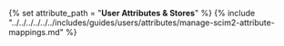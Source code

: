 {% set attribute_path = "**User Attributes & Stores**" %}
{% include "../../../../../../includes/guides/users/attributes/manage-scim2-attribute-mappings.md" %}